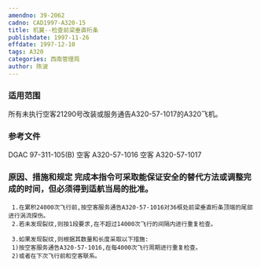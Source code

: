 ```yaml
---
amendno: 39-2062
cadno: CAD1997-A320-15
title: 机翼--检查前梁垂直桁条
publishdate: 1997-11-26
effdate: 1997-12-10
tags: A320
categories: 西南管理局
author: 陈波
---
```


### 适用范围 
所有未执行空客21290号改装或服务通告A320-57-1017的A320飞机。

### 参考文件
DGAC 97-311-105(B) 空客 A320-57-1016 空客 A320-57-1017 

### 原因、措施和规定 完成本指令可采取能保证安全的替代方法或调整完成的时间，但必须得到适航当局的批准。 
     1.在累积24000次飞行前,按空客服务通告A320-57-1016对36框处前梁垂直桁条顶端的尾部进行涡流探伤。 
     2.若未发现裂纹,则按1段要求,在不超过14000次飞行的间隔内进行重复检查。 

     3.如果发现裂纹,则根据其数量和长度采取以下措施: 
     1)按空客服务通告A320-57-1016,在每4000次飞行周期进行重复检查。 
     2)或者在下次飞行前和空客联系。
  
